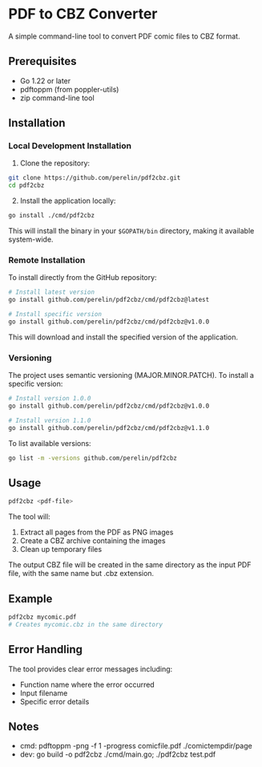 # PDF to CBZ Converter

A simple command-line tool to convert PDF comic files to CBZ format.

## Prerequisites

- Go 1.22 or later
- pdftoppm (from poppler-utils)
- zip command-line tool

## Installation

### Local Development Installation

1. Clone the repository:

```bash
git clone https://github.com/perelin/pdf2cbz.git
cd pdf2cbz
```

2. Install the application locally:

```bash
go install ./cmd/pdf2cbz
```

This will install the binary in your `$GOPATH/bin` directory, making it available system-wide.

### Remote Installation

To install directly from the GitHub repository:

```bash
# Install latest version
go install github.com/perelin/pdf2cbz/cmd/pdf2cbz@latest

# Install specific version
go install github.com/perelin/pdf2cbz/cmd/pdf2cbz@v1.0.0
```

This will download and install the specified version of the application.

### Versioning

The project uses semantic versioning (MAJOR.MINOR.PATCH). To install a specific version:

```bash
# Install version 1.0.0
go install github.com/perelin/pdf2cbz/cmd/pdf2cbz@v1.0.0

# Install version 1.1.0
go install github.com/perelin/pdf2cbz/cmd/pdf2cbz@v1.1.0
```

To list available versions:

```bash
go list -m -versions github.com/perelin/pdf2cbz
```

## Usage

```bash
pdf2cbz <pdf-file>
```

The tool will:

1. Extract all pages from the PDF as PNG images
2. Create a CBZ archive containing the images
3. Clean up temporary files

The output CBZ file will be created in the same directory as the input PDF file, with the same name but .cbz extension.

## Example

```bash
pdf2cbz mycomic.pdf
# Creates mycomic.cbz in the same directory
```

## Error Handling

The tool provides clear error messages including:

- Function name where the error occurred
- Input filename
- Specific error details

## Notes

- cmd: pdftoppm -png -f 1 -progress comicfile.pdf ./comictempdir/page
- dev: go build -o pdf2cbz ./cmd/main.go; ./pdf2cbz test.pdf
